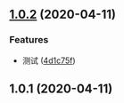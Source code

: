 ## [1.0.2](https://github.com/rmchen-12/rmchen-12/compare/v1.0.1...v1.0.2) (2020-04-11)


### Features

* 测试 ([4d1c75f](https://github.com/rmchen-12/rmchen-12/commit/4d1c75f143b9fab7917f705745556b19463c8d59))



## 1.0.1 (2020-04-11)



